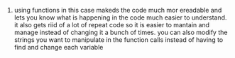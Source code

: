 1. using functions in this case makeds the code much mor ereadable and lets you know what is happening in the code much easier to understand. it also gets riid of a lot of repeat code so it is easier to mantain and manage instead of changing it a bunch of times. you can also modify the strings you want to manipulate in the function calls instead of having to find and change each variable